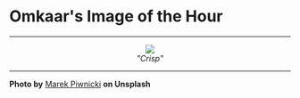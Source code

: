 # Omkaar's Image of the Hour

---

<div align="center">

<a href="https://unsplash.com/photos/snow-capped-mountains-against-an-orange-sky-Ljkx9b71l54">
  <img src="https://images.unsplash.com/photo-1750190437388-862aeca97f9e?crop=entropy&cs=tinysrgb&fit=max&fm=jpg&ixid=M3w3NjA2Nzh8MHwxfHJhbmRvbXx8fHx8fHx8fDE3NTE0NzU2MDB8&ixlib=rb-4.1.0&q=80&w=1080" style="max-width:100%; height:auto;">
</a>

<br>
<i>"Crisp"</i>

</div>

---

**Photo by** [Marek Piwnicki](https://unsplash.com/@marekpiwnicki) **on Unsplash**

